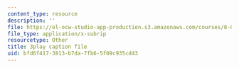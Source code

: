 ```yaml
---
content_type: resource
description: ''
file: https://ol-ocw-studio-app-production.s3.amazonaws.com/courses/8-04-quantum-physics-i-spring-2016/bfd6f4173813b7da7fb65f09c935cd43_vnyxYtj0mfE.srt
file_type: application/x-subrip
resourcetype: Other
title: 3play caption file
uid: bfd6f417-3813-b7da-7fb6-5f09c935cd43
---
```

